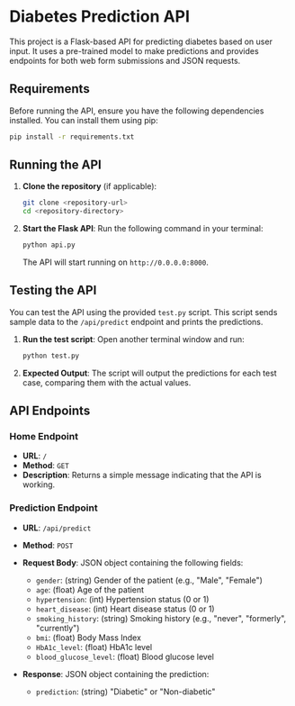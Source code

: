 # Diabetes Prediction API

This project is a Flask-based API for predicting diabetes based on user input. It uses a pre-trained model to make predictions and provides endpoints for both web form submissions and JSON requests.

## Requirements

Before running the API, ensure you have the following dependencies installed. You can install them using pip:

```bash
pip install -r requirements.txt
```


## Running the API

1. **Clone the repository** (if applicable):
   ```bash
   git clone <repository-url>
   cd <repository-directory>
   ```

2. **Start the Flask API**:
   Run the following command in your terminal:
   ```bash
   python api.py
   ```
   The API will start running on `http://0.0.0.0:8000`.

## Testing the API

You can test the API using the provided `test.py` script. This script sends sample data to the `/api/predict` endpoint and prints the predictions.

1. **Run the test script**:
   Open another terminal window and run:
   ```bash
   python test.py
   ```

2. **Expected Output**:
   The script will output the predictions for each test case, comparing them with the actual values.

## API Endpoints

### Home Endpoint

- **URL**: `/`
- **Method**: `GET`
- **Description**: Returns a simple message indicating that the API is working.

### Prediction Endpoint

- **URL**: `/api/predict`
- **Method**: `POST`
- **Request Body**: JSON object containing the following fields:
  - `gender`: (string) Gender of the patient (e.g., "Male", "Female")
  - `age`: (float) Age of the patient
  - `hypertension`: (int) Hypertension status (0 or 1)
  - `heart_disease`: (int) Heart disease status (0 or 1)
  - `smoking_history`: (string) Smoking history (e.g., "never", "formerly", "currently")
  - `bmi`: (float) Body Mass Index
  - `HbA1c_level`: (float) HbA1c level
  - `blood_glucose_level`: (float) Blood glucose level

- **Response**: JSON object containing the prediction:
  - `prediction`: (string) "Diabetic" or "Non-diabetic"
